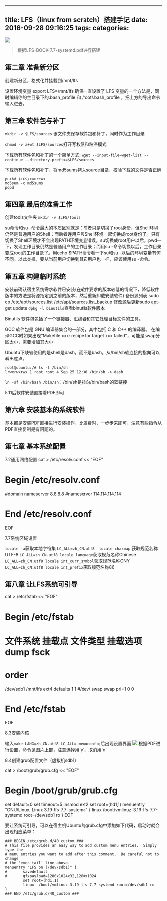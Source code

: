 
---
title: LFS（linux from scratch）搭建手记
date: 2016-09-28 09:16:25
tags:
categories:
---

![](http://ww2.sinaimg.cn/large/a8fc9690jw1f8kzroan1uj21hc0zkh23.jpg)

>根据LFS-BOOK-7.7-systemd.pdf进行搭建

<!-- more -->




第二章 准备新分区
--------
创建新分区，格式化并挂载到/mnt/lfs

设置环境变量
export LFS=/mnt/lfs
确保一直设置了  LFS  变量的一个方法是，同时编辑你的主目录下的.bash_profile 和  /root/.bash_profile ，把上方的导出命令输入进去。

第三章 软件包与补丁
---------------
`mkdir -v $LFS/sources` 该文件夹保存软件包和补丁，同时作为工作目录

`chmod -v a+wt $LFS/sources`打开写权限和粘滞模式

下载所有软件包和补丁的一个简单方式:
`wget --input-file=wget-list --continue --directory-prefix=$LFS/sources`


下载所有软件包和补丁，将md5sums拷入source目录，校验下载的文件是否正确
```
pushd $LFS/sources
md5sum -c md5sums
popd
```


第四章 最后的准备工作
------------------------

创建tools文件夹
`mkdir -v $LFS/tools`

su命令和su -命令最大的本质区别就是：前者只是切换了root身份，但Shell环境仍然是普通用户的Shell；而后者连用户和Shell环境一起切换成root身份了。只有切换了Shell环境才不会出现PATH环境变量错误。su切换成root用户以后，pwd一下，发现工作目录仍然是普通用户的工作目录；而用su -命令切换以后，工作目录变成root的工作目录了。用echo $PATH命令看一下su和su -以后的环境变量有何不同。以此类推，要从当前用户切换到其它用户也一样，应该使用su -命令。


第五章 构建临时系统
--------------

安装前确认宿主系统需求软件已安装(在软件要求的版本较低的情况下，降低软件版本的方法是将源指定到之前的版本，然后重新卸载安装软件)
备份源列表
sudo cp /etc/apt/sources.list /etc/apt/sources.list_backup
修改源后更新sudo apt-get update
`dpkg -l binutils`查看binutils软件版本



Binutils 软件包包括了一个链接器、汇编器和其它处理目标文件的工具。

GCC 软件包是 GNU 编译器集合的一部分，其中包括 C 和 C++ 的编译器。
在编译GCC时如果出现“Makefile:xxx: recipe for target xxx failed”，可能是swap分区太小，需要增加其大小



Ubuntu下缺省使用的是shell是dash，而不是bash。从/bin/sh软连接的指向可以看出这点。
```
root@ubuntu:/# ls -l /bin/sh
lrwxrwxrwx 1 root root 4 Sep 25 12:30 /bin/sh -> dash
```
`ln -sf /bin/bash /bin/sh`：/bin/sh是指向/bin/bash的软链接


5.11后软件安装直接看PDF即可



第六章 安装基本的系统软件
------------------------

基本都是安装PDF直接进行安装操作，比较费时，一步步来即可，注意有些指令从PDF直接复制是有问题的。


第七章 基本系统配置
-------------------

7.2通用网络配置
cat > /etc/resolv.conf << "EOF"
# Begin /etc/resolv.conf
#domain <Your Domain Name>
nameserver  8.8.8.8
#nameserver 114.114.114.114
# End /etc/resolv.conf
EOF

7.7系统区域设置

`locale -a`获取本地字符集
`LC_ALL=zh_CN.utf8  locale charmap` 获取规范名称UTF-8
`LC_ALL=zh_CN.utf8 locale language`获取规范名称Chinese
`LC_ALL=zh_CN.utf8 locale int_curr_symbol`获取规范名称CNY
`LC_ALL=zh_CN.utf8 locale int_prefix`获取规范名称86






第八章 让LFS系统可引导
----------------------
cat > /etc/fstab << "EOF"
# Begin /etc/fstab
#  文件系统    挂载点    文件类型       挂载选项              dump  fsck
#                                                              order
/dev/sdb1     /mnt/lfs             ext4    defaults            1     1
#/dev/<yyy>     swap         swap     pri=1               0     0
# End /etc/fstab
EOF

8.3安装内核


输入`make LANG=zh_CN.utf8 LC_ALL= menuconfig`后出现设置界面
![](http://ww2.sinaimg.cn/large/a8fc9690jw1f8cm9yblcoj20tj0fpqan.jpg)
根据PDF进行设置，命令见图片上部，注意选择用'y'，取消用'n'

8.4创建grub配置文件（虚拟机sdb1）

cat > /boot/grub/grub.cfg << "EOF"
# Begin /boot/grub/grub.cfg
set default=0
set timeout=5
insmod ext2
set root=(hd1,1)
menuentry "GNU/Linux, Linux 3.19-lfs-7.7-systemd" {
        linux   /boot/vmlinuz-3.19-lfs-7.7-systemd root=/dev/sdb1 ro
}
EOF

要让系统可引导，可以在宿主机Ubuntu的grub.cfg中添加如下代码，启动时就会出现相应菜单：
```
### BEGIN /etc/grub.d/40_custom ###
# This file provides an easy way to add custom menu entries.  Simply type the
# menu entries you want to add after this comment.  Be careful not to change
# the 'exec tail' line above.
menuentry "LFS on (/dev/sdb1)" {
#       savedefault
#       gfxpayload=1280x1024x32,1280x1024
        set root=(hd1,1)
        linux  /boot/vmlinuz-3.19-lfs-7.7-systemd root=/dev/sdb1 ro
}
### END /etc/grub.d/40_custom ###

```



